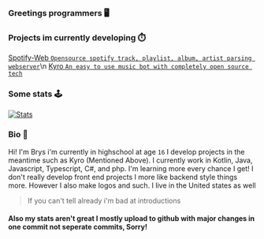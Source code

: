 ### Greetings programmers 🖥️

### Projects im currently developing ⏱️
[Spotify-Web `Opensource spotify track, playlist, album, artist parsing webserver`](https://github.com/brys0/Spotify-Web/)\n
[Kyro `An easy to use music bot with completely open source tech`](https://github.com/brys0/Kyro)

### Some stats 🕹️
[![Stats](https://github-readme-stats.vercel.app/api?username=brys0&theme=tokyonight)](https://github.com/brys0/github-readme-stats)

### Bio 🍁

Hi! I'm Brys i'm currently in highschool at age `16` I develop projects in the meantime such as Kyro (Mentioned Above). I currently work in Kotlin, Java, Javascript, Typescript, C#, and php. I'm learning more every chance I get! I don't really develop front end projects I more like backend style things more. However I also make logos and such. I live in the United states as well
 
 
> If you can't tell already i'm bad at introductions





#### Also my stats aren't great I mostly upload to github with major changes in one commit not seperate commits, Sorry!
